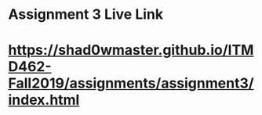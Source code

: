 # Assignment 3 Live Link
# https://shad0wmaster.github.io/ITMD462-Fall2019/assignments/assignment3/index.html
